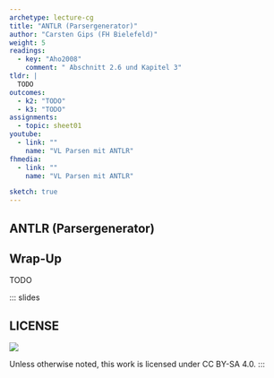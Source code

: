 ```yaml
---
archetype: lecture-cg
title: "ANTLR (Parsergenerator)"
author: "Carsten Gips (FH Bielefeld)"
weight: 5
readings:
  - key: "Aho2008"
    comment: " Abschnitt 2.6 und Kapitel 3"
tldr: |
  TODO
outcomes:
  - k2: "TODO"
  - k3: "TODO"
assignments:
  - topic: sheet01
youtube:
  - link: ""
    name: "VL Parsen mit ANTLR"
fhmedia:
  - link: ""
    name: "VL Parsen mit ANTLR"

sketch: true
---
```



<!-- ADD
20' Sitzung als Teil von Vorlesung 6 unter Verwendung vom existierenden Material
-->

## ANTLR (Parsergenerator)


<!-- ADD
- "altes Material" wieder einbauen
- soll mal eine 20 min Einheit werden

1.  backend/interpretation/syntaxdriven:
    -   Eingebettete Aktionen
    -   Traversierung AST
    -   Kontextobjekte
    -   Listener und Visitor
2.  frontend/parsing/ll-advanced (nur Master):
    -   Semantische Prädikate

=> Rest: https://github.com/antlr/antlr4/blob/master/doc/parser-rules.md
-   Hello World mit Parser-Regeln, `grun Hello start -tree` und `grun Hello start -gui`
-   Verhalten der Parser-Regeln
    -   Startregel (https://github.com/antlr/antlr4/blob/master/doc/parser-rules.md#start-rules-and-eof)
    -   Formen der Subregeln (https://github.com/antlr/antlr4/blob/master/doc/parser-rules.md#subrules)
        Eine Slide mit vielen Formen als Beispiel
    -   EOF vs. kein EOF (https://github.com/antlr/antlr4/blob/master/doc/parser-rules.md#start-rules-and-eof)
    -   Expressions, Vorrang (Operatoren)
    -   Konflikte in Regeln (lexikalische Regeln in Parser-Regeln): S. 76
    -   Direkte vs. indirekte Linksrekursion: https://github.com/antlr/antlr4/blob/master/doc/left-recursion.md
-   Parsetree, API, Visitor/Listener (Überblick, mit Verweis auf backend/interpretation/syntaxdriven)
-   Label für Teilausdrücke und Alternativen (S.119, S.265)
-   Attribute/Aktionen: Verweis auf backend/interpretation/syntaxdriven
-   (NUR MASTER): Semantische Prädikate: Verweis auf frontend/parsing/ll-advanced
-   Exceptions: Verweis auf frontend/parsing/recovery
-->

<!-- ADD Content copied from old session "LL-Parser: Fortgeschrittene Techniken"

## Semantische Prädikate

Problem in Java: `enum` ab Java5 Schlüsselwort [(vorher als Identifier-Name verwendbar)]{.notes}

```yacc
prog : (enumDecl | stat)+ ;
stat : ... ;

enumDecl : ENUM id '{' id (',' id)* '}' ;
```

::: notes
Wie kann ich eine Grammatik bauen, die sowohl für Java5 und später als auch für die Vorgänger
von Java5 funktioniert?

Angenommen, man hätte eine Hilfsfunktion ("Prädikat"), mit denen man aus dem Kontext heraus
die Unterscheidung treffen kann, dann würde die Umsetzung der Regel ungefähr so aussehen:
:::

\bigskip
\pause

```python
def prog():
    if lookahead(1) == ENUM and java5: enumDecl()
    else: stat()
```


## Semantische Prädikate in ANTLR

::: notes
### Semantische Prädikate in Parser-Regeln
:::

```yacc
@parser::members {public static boolean java5;}

prog : ({java5}? enumDecl | stat)+ ;
stat : ... ;

enumDecl : ENUM id '{' id (',' id)* '}' ;
```

::: notes
Prädikate in Parser-Regeln aktivieren bzw. deaktivieren alles, was nach der Abfrage
des Prädikats gematcht werden könnte.

### Semantische Prädikate in Lexer-Regeln

Alternativ für Lexer-Regeln:
:::

```yacc
ENUM : 'enum' {java5}? ;
ID   : [a-zA-Z]+ ;
```

::: notes
Bei Token kommt das Prädikat erst am rechten Ende einer Lexer-Regel vor, da der Lexer keine
Vorhersage macht, sondern nach dem längsten Match sucht und die Entscheidung erst trifft,
wenn das ganze Token gesehen wurde. Bei Parser-Regeln steht das Prädikat links vor der
entsprechenden Alternative, da der Parser mit Hilfe des Lookaheads Vorhersagen trifft, welche
Regel/Alternative zutrifft.

*Anmerkung*: Hier wurden nur Variablen eingesetzt, es können aber auch Methoden/Funktionen
genutzt werden. In Verbindung mit einer Symboltabelle (["Symboltabellen"](cb_symboltabellen1.html))
und/oder mit Attributen und Aktionen in der Grammatik (["Attribute"](cb_attribute.html) und
["Interpreter: Attribute+Aktionen"](cb_interpreter2.html)) hat man hier ein mächtiges Hilfswerkzeug!
:::
-->


## Wrap-Up

TODO







<!-- DO NOT REMOVE - THIS IS A LAST SLIDE TO INDICATE THE LICENSE AND POSSIBLE EXCEPTIONS (IMAGES, ...). -->
::: slides
## LICENSE
![](https://licensebuttons.net/l/by-sa/4.0/88x31.png)

Unless otherwise noted, this work is licensed under CC BY-SA 4.0.
:::
